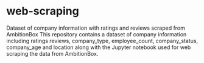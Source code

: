# web-scraping
Dataset of company information with ratings and reviews scraped from AmbitionBox
This repository contains a dataset of company information including ratings reviews, company_type,	employee_count, company_status,	company_age and	location along with the Jupyter notebook used for web scraping the data from AmbitionBox.
